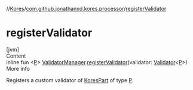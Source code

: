 //[Kores](../index.md)/[com.github.jonathanxd.kores.processor](index.md)/[registerValidator](register-validator.md)



# registerValidator  
[jvm]  
Content  
inline fun <[P](register-validator.md)> [ValidatorManager](-validator-manager/index.md).[registerValidator](register-validator.md)(validator: [Validator](-validator/index.md)<[P](register-validator.md)>)  
More info  


Registers a custom validator of [KoresPart](../com.github.jonathanxd.kores/-kores-part/index.md) of type [P](register-validator.md).

  



